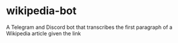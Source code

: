 # wikipedia-bot
A Telegram and Discord bot that transcribes the first paragraph of a Wikipedia article given the link
